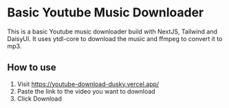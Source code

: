 # Basic Youtube Music Downloader

This is a basic Youtube music downloader build with NextJS, Tailwind and DaisyUI. It uses ytdl-core to download the music and ffmpeg to convert it to mp3.

## How to use

1. Visit https://youtube-download-dusky.vercel.app/
2. Paste the link to the video you want to download
3. Click Download
